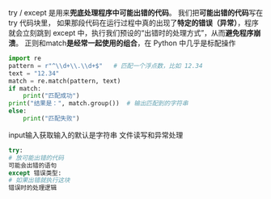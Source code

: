 try / except 是用来**兜底处理程序中可能出错的代码**。
我们把**可能出错的代码**写在 try 代码块里，
如果那段代码在运行过程中真的出现了**特定的错误（异常）**，程序就会立刻跳到 except 中，执行我们预设的“出错时的处理方式”，从而**避免程序崩溃**。
正则和match**是经常一起使用的组合**，在 Python 中几乎是标配操作
```python
import re
pattern = r"^\\d+\\.\\d+$"   # 匹配一个浮点数，比如 12.34
text = "12.34"
match = re.match(pattern, text)
if match:
    print("匹配成功")
print("结果是：", match.group())  # 输出匹配到的字符串
else:
    print("匹配失败")
```
input输入获取输入的默认是字符串
文件读写和异常处理
```python
try:
# 放可能出错的代码
可能会出错的语句
except 错误类型:
# 如果出错就执行这块
错误时的处理逻辑
```